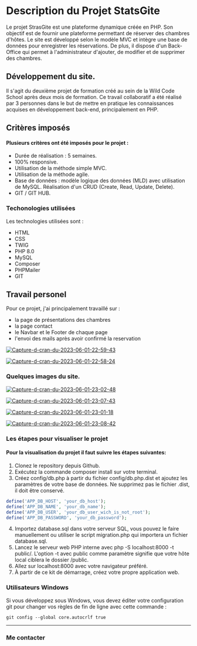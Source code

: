 # Description du Projet StatsGite
Le projet StrasGite est une plateforme dynamique créée en PHP. Son objectif est de fournir une plateforme permettant de réserver des chambres d'hôtes. Le site est développé selon le modèle MVC et intègre une base de données pour enregistrer les réservations. De plus, il dispose d'un Back-Office qui permet à l'administrateur d'ajouter, de modifier et de supprimer des chambres.

## Développement du site.

Il s'agit du deuxième projet de formation créé au sein de la Wild Code School après deux mois de formation. Ce travail collaboratif a été réalisé par 3 personnes dans le but de mettre en pratique les connaissances acquises en développement back-end, principalement en PHP.

## Critères imposés

#### Plusieurs critères ont été imposés pour le projet :

* Durée de réalisation : 5 semaines.
* 100% responsive.
* Utilisation de la méthode simple MVC.
* Utilisation de la méthode agile.
* Base de données : modèle logique des données (MLD) avec utilisation de MySQL. Réalisation d'un CRUD (Create, Read, Update, Delete).
* GIT / GIT HUB.

### Techonologies utilisées

Les technologies utilisées sont :

* HTML
* CSS
* TWIG
* PHP 8.0
* MySQL
* Composer
* PHPMailer
* GIT

## Travail personel

Pour ce projet, j'ai principalement travaillé sur :
* la page de présentations des chambres
* la page contact
* le Navbar et le Footer de chaque page
* l'envoi des mails après avoir confirmé la reservation

<a href="https://ibb.co/mXrD6DP"><img src="https://i.ibb.co/Gtfxcxr/Capture-d-cran-du-2023-06-01-22-59-43.png" alt="Capture-d-cran-du-2023-06-01-22-59-43" border="0"></a>

<a href="https://ibb.co/vsrvYWJ"><img src="https://i.ibb.co/3f8Yzb0/Capture-d-cran-du-2023-06-01-22-58-24.png" alt="Capture-d-cran-du-2023-06-01-22-58-24" border="0"></a>

### Quelques images du site.

<a href="https://ibb.co/SrZqQpF"><img src="https://i.ibb.co/hfTpXv3/Capture-d-cran-du-2023-06-01-23-02-48.png" alt="Capture-d-cran-du-2023-06-01-23-02-48" border="0"></a>

<a href="https://ibb.co/CWfDxdH"><img src="https://i.ibb.co/3knQtXC/Capture-d-cran-du-2023-06-01-23-07-43.png" alt="Capture-d-cran-du-2023-06-01-23-07-43" border="0"></a>

<a href="https://ibb.co/Qn2sHN4"><img src="https://i.ibb.co/S0hqmnz/Capture-d-cran-du-2023-06-01-23-01-18.png" alt="Capture-d-cran-du-2023-06-01-23-01-18" border="0"></a>

<a href="https://ibb.co/7pDDvZW"><img src="https://i.ibb.co/VCGGVzS/Capture-d-cran-du-2023-06-01-23-08-42.png" alt="Capture-d-cran-du-2023-06-01-23-08-42" border="0"></a>

### Les étapes pour visualiser le projet

#### Pour la visualisation du projet il faut suivre les étapes suivantes:

1. Clonez le repository depuis Github.
2. Exécutez la commande composer install sur votre terminal.
3. Créez config/db.php à partir du fichier config/db.php.dist et ajoutez les paramètres de votre base de données. Ne supprimez pas le fichier .dist, il doit être conservé.

```php
define('APP_DB_HOST', 'your_db_host');
define('APP_DB_NAME', 'your_db_name');
define('APP_DB_USER', 'your_db_user_wich_is_not_root');
define('APP_DB_PASSWORD', 'your_db_password');
```

4. Importez database.sql dans votre serveur SQL, vous pouvez le faire manuellement ou utiliser le script migration.php qui importera un fichier database.sql.
5. Lancez le serveur web PHP interne avec php -S localhost:8000 -t public/. L'option -t avec public comme paramètre signifie que votre hôte local ciblera le dossier /public.
6. Allez sur localhost:8000 avec votre navigateur préféré.
7. À partir de ce kit de démarrage, créez votre propre application web.

### Utilisateurs Windows

Si vous développez sous Windows, vous devez éditer votre configuration git pour changer vos règles de fin de ligne avec cette commande :

`git config --global core.autocrlf true`

___

### Me contacter

